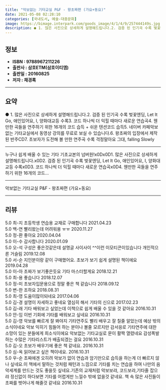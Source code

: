 ```yaml
---
title: "악보없는 기타교실 P&F - 왕초짜편 (가요+동요)"
date: 2021-05-08 02:28:10
categories: [국내도서, 예술-대중문화]
image: https://bimage.interpark.com/goods_image/4/1/4/9/257444149s.jpg
description: ● 1. 많은 사진으로 상세하게 설명해드립니다.2. 검증 된 인기곡 수록 벚꽃엔딩, Let It Go, 애인있어요, I, 양화대교등 수록3. 코드 하나씩 더 익힐 때마다 새로운 연습곡4. 웬만한 곡들을 연주하기 위한 16개의 코드 습득 + 쉬운 텐션코드 습득5. 네이버 카페악보없는 기
---
```


## **정보**

- **ISBN : 9788967211226**
- **출판사 : 삼호ETM(삼호이티엠)**
- **출판일 : 20160825**
- **저자 : 채경록**

------



## **요약**

●  1. 많은 사진으로 상세하게 설명해드립니다.2. 검증 된 인기곡 수록 벚꽃엔딩, Let It Go, 애인있어요, I, 양화대교등 수록3. 코드 하나씩 더 익힐 때마다 새로운 연습곡4. 웬만한 곡들을 연주하기 위한 16개의 코드 습득 + 쉬운 텐션코드 습득5. 네이버 카페악보없는 기타교실에서 동영상 강의를 무료로 보실 수 있습니다.6. 왕초짜의 입장에서 제작 된 반주CD7. 초보자가 도전해 볼 만한 연주곡 수록 걱정말아요 그대, falling Slowly

------

누구나 쉽게 배울 수 있는 기타 기초교본의 넘버원!x0Dx0D1. 많은 사진으로 상세하게 설명해드립니다.x0D2. 검증 된 인기곡 수록 벚꽃엔딩, Let It Go, 애인있어요, I, 양화대교등 수록x0D3. 코드 하나씩 더 익힐 때마다 새로운 연습곡x0D4. 웬만한 곡들을 연주하기 위한 16개의 코드... 

------


악보없는 기타교실 P&F - 왕초짜편 (가요+동요) 

------


## **리뷰** 

5.0 최-지 초등학생 연습용 교재로 구매합니다 2021.04.23 <br/>5.0 백-연 빨리왔는데 어려워용 ㅠㅠ 2020.11.27 <br/>5.0 정-환 좋아요 2020.04.04 <br/>5.0 이-수 감사합니다  2020.01.09 <br/>5.0 오-석 구성은 좋은것같은데
설명글 사이사이 ^^이런 이모티콘이있습니다 개인적으론 거슬림 2019.12.08 <br/>5.0 서-순 지인분이랑 같이 구매했어요. 초보가 보기 쉽게 설명된 책이에요 2019.04.28 <br/>5.0 이-아 초짜가 보기좋은듯요 기타 마스터할게요 2018.12.21 <br/>5.0 최-용 좋습니다 2018.12.07 <br/>5.0 정-미 초보자입문용으로 정말 좋은 책 같습니다 2018.09.12 <br/>5.0 변-한 조하요 2018.08.31 <br/>5.0 최-영 도움이많이되네요 2017.04.06 <br/>5.0 김-경 설명이 자세하고 좋네요
열심히 해서 기타의 신으로 2017.02.23 <br/>5.0 김-래 기타 배워보고 싶었는데 이책으로 쉽게 배울 수 있을 것 같아요 2016.10.31 <br/>5.0 안-임 이번 기회에 기타를 배워보고 싶네요 2016.10.31 <br/>5.0 김-영 악보를 빠르게 잘 봐야지 기타연주도 빨리 배우고 잘 칠줄 알았는데 예상 밖의 소식이네요 악보 익히기 힘들어 하는 분이나 볼줄 모르지만 감서응로 기타연주에 대한 소망이 있는 분들에게 희소식이에요  악보없는 기타교실로  문이 활짝 열렸네요 감성폭발하는 수많은 기타리스트가 배출되겠는 걸요 2016.10.31 <br/>5.0 김-오  초보가 배우기에 좋은 책 같네요. 2016.10.31 <br/>5.0 심-옥  읽어보고 싶은 책이네요. 2016.10.31 <br/>5.0 우-순 초짜에겐 오히려 악보가 없이 연습과 암기만으로 습득을 하는게 더 빠르지 않나 싶네요.이 책에서 말하는 것처럼 패턴과 느낌으로 기타를 치는 연습을 하여 나만의 음악세계를 만드는 것도 좋을듯 싶네요.기존의 교재처럼 악보보랴, 코드보랴,기타줄 잡으랴 정신없이 하다보면 기타를 어렵게만 느낄수 밖에 없을것 같네요. 책 속 많은 사진들이 초짜를 벗어나게 해줄것 같네요 2016.10.31 <br/>